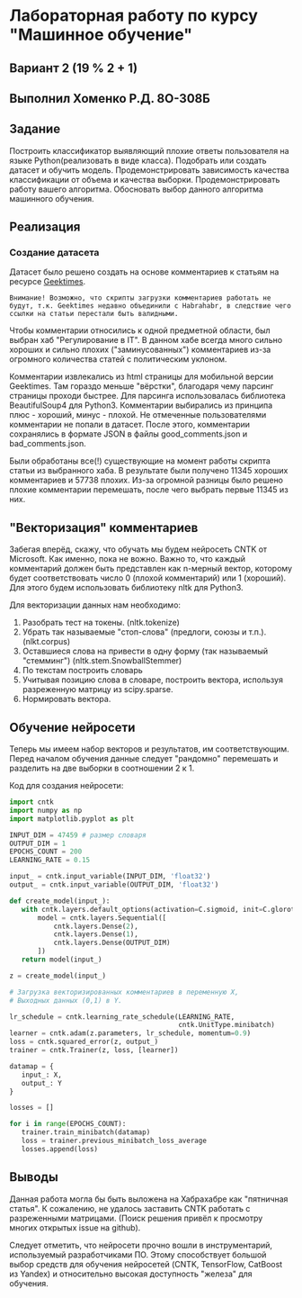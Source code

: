 # Лабораторная работу по курсу "Машинное обучение"
## Вариант 2 (19 % 2 + 1)
## Выполнил Хоменко Р.Д. 8О-308Б
## Задание
Построить классификатор выявляющий плохие ответы пользователя на языке
Python(реализовать в виде класса). Подобрать или создать датасет и обучить
модель. Продемонстрировать зависимость качества классификации от
объема и качества выборки. Продемонстрировать работу вашего алгоритма.
Обосновать выбор данного алгоритма машинного обучения.
## Реализация
### Создание датасета
Датасет было решено создать на основе комментариев к
статьям на ресурсе [Geektimes](geektimes.ru). 
```
Внимание! Возможно, что скрипты загрузки комментариев работать не
будут, т.к. Geektimes недавно объединили с Habrahabr, в следствие чего
ссылки на статьи перестали быть валидными.
```
Чтобы комментарии относились к одной предметной области, был выбран
хаб "Регулирование в IT". В данном хабе всегда много сильно хороших
и сильно плохих ("заминусованных") комментариев из-за огромного
количества статей с политическим уклоном.

Комментарии извлекались из html страницы для мобильной версии Geektimes.
Там гораздо меньше "вёрстки", благодаря чему парсинг страницы проходи быстрее.
Для парсинга использовалась библиотека BeautifulSoup4 для Python3.
Комментарии выбирались из принципа плюс - хороший, минус - плохой. Не отмеченные
пользователями комментарии не попали в датасет. После этого, комментарии
сохранялись в формате JSON в файлы good_comments.json и bad_comments.json.

Были обработаны все(!) существующие на момент работы скрипта статьи
из выбранного хаба. В результате были получено 11345 хороших комментариев
и 57738 плохих. Из-за огромной разницы было решено плохие комментарии перемешать, после чего выбрать первые 11345 из них.

## "Векторизация" комментариев
Забегая вперёд, скажу, что обучать мы будем нейросеть 
CNTK от Microsoft. Как именно, пока не вожно. Важно
то, что каждый комментарий должен быть представлен
как n-мерный вектор, которому будет соответствовать число
0 (плохой комментарий) или 1 (хороший). Для этого
будем использовать библиотеку nltk для Python3.

Для векторизации данных нам необходимо:
1. Разобрать тест на токены. (nltk.tokenize)
2. Убрать так называемые "стоп-слова" (предлоги, союзы и т.п.). (nlkt.corpus)
3. Оставшиеся слова на привести в одну форму (так называемый "стемминг") (nltk.stem.SnowballStemmer)
4. По текстам построить словарь
5. Учитывая позицию слова в словаре, построить
вектора, используя  разреженную матрицу из scipy.sparse.
6. Нормировать вектора.

## Обучение нейросети
Теперь мы имеем набор векторов и результатов, им соответствующим. Перед началом
обучения данные следует "рандомно" перемешать и разделить на две выборки в
соотношении 2 к 1.

Код для создания нейросети:
```python
import cntk
import numpy as np
import matplotlib.pyplot as plt

INPUT_DIM = 47459 # размер словаря
OUTPUT_DIM = 1
EPOCHS_COUNT = 200
LEARNING_RATE = 0.15

input_ = cntk.input_variable(INPUT_DIM, 'float32')
output_ = cntk.input_variable(OUTPUT_DIM, 'float32')

def create_model(input_):
   with cntk.layers.default_options(activation=C.sigmoid, init=C.glorot_uniform()):
       model = cntk.layers.Sequential([
           cntk.layers.Dense(2),
           cntk.layers.Dense(1),
           cntk.layers.Dense(OUTPUT_DIM)
       ])
   return model(input_)

z = create_model(input_)

# Загрузка векторизированных комментариев в переменную X,
# Выходных данных (0,1) в Y.

lr_schedule = cntk.learning_rate_schedule(LEARNING_RATE,
                                          cntk.UnitType.minibatch)
learner = cntk.adam(z.parameters, lr_schedule, momentum=0.9)
loss = cntk.squared_error(z, output_)
trainer = cntk.Trainer(z, loss, [learner])

datamap = {
   input_: X,
   output_: Y
}

losses = []

for i in range(EPOCHS_COUNT):
   trainer.train_minibatch(datamap)
   loss = trainer.previous_minibatch_loss_average
   losses.append(loss)
```

## Выводы
Данная работа могла бы быть выложена на Хабрахабре
как "пятничная статья". К сожалению, не удалось заставить CNTK
работать c разреженными матрицами. (Поиск решения привёл к просмотру
многих открытых issue на github). 

Следует отметить, что нейросети прочно вошли в инструментарий, используемый
разработчиками ПО. Этому способствует большой выбор средств для обучения
нейросетей (CNTK, TensorFlow, CatBoost из Yandex) и относительно высокая
доступность "железа" для обучения.
